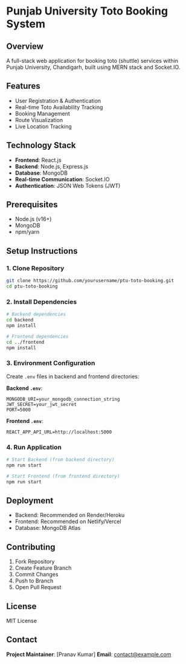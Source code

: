 # Punjab University Toto Booking System

## Overview
A full-stack web application for booking toto (shuttle) services within Punjab University, Chandigarh, built using MERN stack and Socket.IO.

## Features
- User Registration & Authentication
- Real-time Toto Availability Tracking
- Booking Management
- Route Visualization
- Live Location Tracking

## Technology Stack
- **Frontend**: React.js
- **Backend**: Node.js, Express.js
- **Database**: MongoDB
- **Real-time Communication**: Socket.IO
- **Authentication**: JSON Web Tokens (JWT)

## Prerequisites
- Node.js (v16+)
- MongoDB
- npm/yarn

## Setup Instructions

### 1. Clone Repository
```bash
git clone https://github.com/yourusername/ptu-toto-booking.git
cd ptu-toto-booking
```

### 2. Install Dependencies
```bash
# Backend dependencies
cd backend
npm install

# Frontend dependencies
cd ../frontend
npm install
```

### 3. Environment Configuration
Create `.env` files in backend and frontend directories:

**Backend `.env`**:
```
MONGODB_URI=your_mongodb_connection_string
JWT_SECRET=your_jwt_secret
PORT=5000
```

**Frontend `.env`**:
```
REACT_APP_API_URL=http://localhost:5000
```

### 4. Run Application
```bash
# Start Backend (from backend directory)
npm run start

# Start Frontend (from frontend directory)
npm run start
```

## Deployment
- Backend: Recommended on Render/Heroku
- Frontend: Recommended on Netlify/Vercel
- Database: MongoDB Atlas

## Contributing
1. Fork Repository
2. Create Feature Branch
3. Commit Changes
4. Push to Branch
5. Open Pull Request

## License
MIT License

## Contact
**Project Maintainer**: [Pranav Kumar]
**Email**: contact@example.com
```
